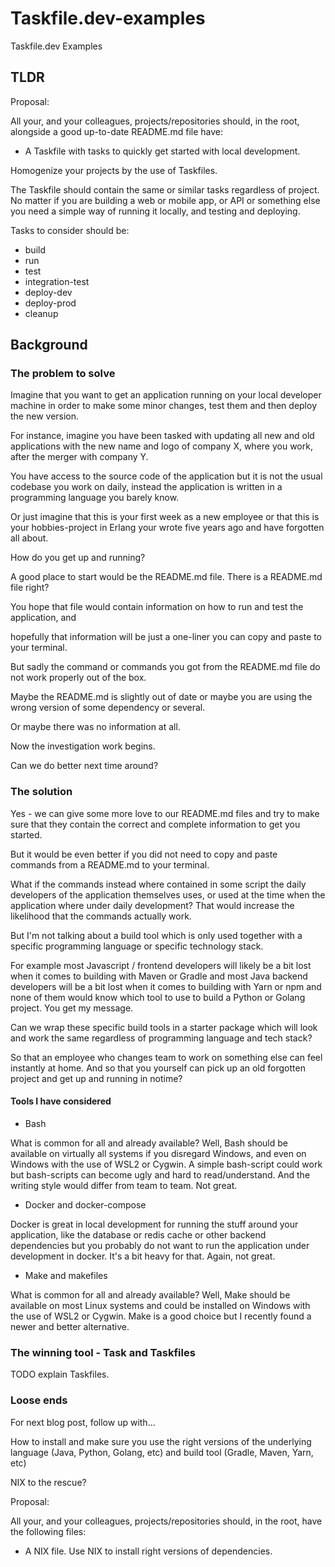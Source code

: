 # Taskfile.dev-examples
Taskfile.dev Examples

## TLDR

Proposal:

All your, and your colleagues, projects/repositories should, in the root, alongside a good up-to-date README.md file have:

* A Taskfile with tasks to quickly get started with local development.

Homogenize your projects by the use of Taskfiles.

The Taskfile should contain the same or similar tasks regardless of project. No matter if you are building a web or mobile app, or API or something else you need a simple way of running it locally, and testing and deploying. 

 Tasks to consider should be:

* build
* run
* test
* integration-test
* deploy-dev
* deploy-prod
* cleanup

## Background

### The problem to solve

Imagine that you want to get an application running on your local developer machine in order to make some minor changes, test them and then deploy the new version.

For instance, imagine you have been tasked with updating all new and old applications with the new name and logo of company X, where you work, after the merger with company Y.

You have access to the source code of the application but it is not the usual codebase you work on daily, instead the application is written in a programming language you barely know.

Or just imagine that this is your first week as a new employee or that this is your hobbies-project in Erlang your wrote five years ago and have forgotten all about.

How do you get up and running?

A good place to start would be the README.md file. There is a README.md file right?

You hope that file would contain information on how to run and test the application, and

hopefully that information will be just a one-liner you can copy and paste to your terminal.

But sadly the command or commands you got from the README.md file do not work properly out of the box.

Maybe the README.md is slightly out of date or maybe you are using the wrong version of some dependency or several. 

Or maybe there was no information at all.

Now the investigation work begins.

Can we do better next time around?

### The solution

Yes - we can give some more love to our README.md files and try to make sure that they contain the correct and complete information to get you started.

But it would be even better if you did not need to copy and paste commands from a README.md to your terminal. 

What if the commands instead where contained in some script the daily developers of the application themselves uses, or used at the time when the application where under daily development? That would increase the likelihood that the commands actually work.

But I'm not talking about a build tool which is only used together with a specific programming language or specific technology stack. 

For example most Javascript / frontend developers will likely be a bit lost when it comes to building with Maven or Gradle and most Java backend developers will be a bit lost when it comes to building with Yarn or npm and none of them would know which tool to use to build a Python or Golang project. You get my message. 

Can we wrap these specific build tools in a starter package which will look and work the same regardless of programming language and tech stack?

So that an employee who changes team to work on something else can feel instantly at home. And so that you yourself can pick up an old forgotten project and get up and running in notime? 

#### Tools I have considered

* Bash

What is common for all and already available? Well, Bash should be available on virtually all systems if you disregard Windows, and even on Windows with the use of WSL2 or Cygwin. A simple bash-script could work but bash-scripts can become ugly and hard to read/understand. And the writing style would differ from team to team. Not great.

* Docker and docker-compose

Docker is great in local development for running the stuff around your application, like the database or redis cache or other backend dependencies but you probably do not want to run the application under development in docker. It's a bit heavy for that. Again, not great.

* Make and makefiles

What is common for all and already available? Well, Make should be available on most Linux systems and could be installed on Windows with the use of WSL2 or Cygwin.
Make is a good choice but I recently found a newer and better alternative.

### The winning tool - Task and Taskfiles

TODO explain Taskfiles.

### Loose ends

For next blog post, follow up with...

How to install and make sure you use the right versions of the underlying language (Java, Python, Golang, etc) and build tool (Gradle, Maven, Yarn, etc)

NIX to the rescue?

Proposal:

All your, and your colleagues, projects/repositories should, in the root, have the following files:

* A NIX file. Use NIX to install right versions of dependencies.








